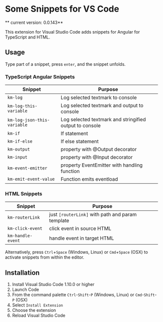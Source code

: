 # Some Snippets for VS Code
** current version: 0.0.143**
<!-- ![VS Code Marketplace](http://vsmarketplacebadge.apphb.com/version-short/HookyQR.beautify.svg) -->
<!-- publish-> vsce publish -->

This extension for Visual Studio Code adds snippets for Angular for TypeScript and HTML.

## Usage

Type part of a snippet, press `enter`, and the snippet unfolds.

### TypeScript Angular Snippets

| Snippet                      | Purpose                    |
|------------------------------|----------------------------|
| `km-log`                     | Log selected textmark to console |
| `km-log-this-variable`       | Log selected textmark and output to console |
| `km-log-json-this-variable`  | Log selected textmark and stringified output to console |
| `km-if`                      | If statement |
| `km-if-else`                 | If else statement |
| `km-output`                  | property with @Output decorator|
| `km-input`                   | property with @Input decorator|
| `km-event-emitter`           | property EventEmitter with handling function|
| `km-emit-event-value`        | Function emits eventload|

### HTML Snippets

| Snippet                      | Purpose                             |
|------------------------------|-------------------------------------|
| `km-routerLink`              | just `[routerLink]` with path and param template|
| `km-click-event`             | click event in source HTML|
| `km-handle-event`            | handle event in target HTML|


Alternatively, press `Ctrl`+`Space` (Windows, Linux) or `Cmd`+`Space` (OSX) to activate snippets from within the editor.

## Installation

1. Install Visual Studio Code 1.10.0 or higher
1. Launch Code
1. From the command palette `Ctrl`-`Shift`-`P` (Windows, Linux) or `Cmd`-`Shift`-`P` (OSX)
1. Select `Install Extension`
1. Choose the extension
1. Reload Visual Studio Code